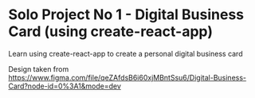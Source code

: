 # Solo Project No 1 - Digital Business Card (using create-react-app)

Learn using create-react-app to create a personal digital business card

Design taken from https://www.figma.com/file/qeZAfdsB6i60xjMBntSsu6/Digital-Business-Card?node-id=0%3A1&mode=dev
